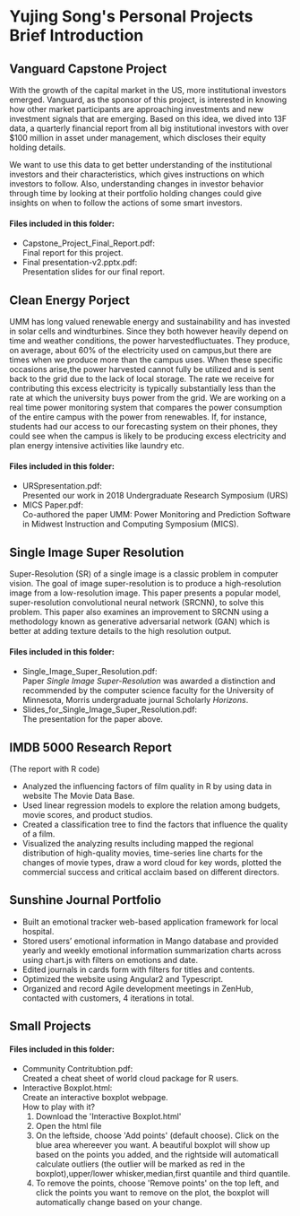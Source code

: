 Yujing Song's Personal Projects Brief Introduction
======================
## Vanguard Capstone Project
With the growth of the capital market in the US, more institutional investors emerged. Vanguard, as the sponsor
of this project, is interested in knowing how other market participants are approaching investments and new
investment signals that are emerging. Based on this idea, we dived into 13F data, a quarterly financial report from
all big institutional investors with over $100 million in asset under management, which discloses their equity
holding details.<br>

We want to use this data to get better understanding of the institutional investors and their characteristics, which
gives instructions on which investors to follow. Also, understanding changes in investor behavior through time
by looking at their portfolio holding changes could give insights on when to follow the actions of some smart
investors.<br>

#### Files included in this folder:
* Capstone_Project_Final_Report.pdf: <br>
Final report for this project.
* Final presentation-v2.pptx.pdf:<br>
Presentation slides for our final report.


## Clean Energy Porject
UMM has long valued renewable energy and sustainability and has invested in solar cells and windturbines. 
Since they both however heavily depend on time and weather conditions, the power harvestedfluctuates. 
They produce, on average, about 60% of the electricity used on campus,but there are times when we produce more than the campus uses. When these specific occasions arise,the power harvested
cannot fully be utilized and is sent back to the grid due to the lack of local storage. 
The rate we receive for contributing this excess electricity is typically substantially less than the rate at which the university buys power from the grid. 
We are working on a real time power monitoring system that compares the power consumption of the entire campus with the power from renewables. If, for instance, students had our
access to our forecasting system on their phones, they could see when the campus is likely to be producing excess electricity and plan energy intensive activities like laundry etc.

#### Files included in this folder:
* URSpresentation.pdf:<br>
Presented our work in 2018 Undergraduate Research Symposium (URS)<br>
* MICS Paper.pdf:<br>
Co-authored the paper UMM: Power Monitoring and Prediction Software in Midwest Instruction and Computing Symposium (MICS).<br>

## Single Image Super Resolution
Super-Resolution (SR) of a single image is a classic problem in computer vision. 
The goal of image super-resolution is to produce a high-resolution image from a low-resolution image. 
This paper presents a popular model, super-resolution convolutional neural network (SRCNN), to solve this problem. 
This paper also examines an improvement to SRCNN using a methodology known as generative adversarial network (GAN) which is better at adding texture details to the
high resolution output.

#### Files included in this folder:
* Single_Image_Super_Resolution.pdf:<br>
Paper *Single Image Super-Resolution* was awarded a distinction and recommended by the computer science faculty for the University of Minnesota, Morris undergraduate journal Scholarly *Horizons*.<br>
* Slides_for_Single_Image_Super_Resolution.pdf:<br>
The presentation for the paper above.<br>

## IMDB 5000 Research Report
(The report with R code)<br>
* Analyzed the influencing factors of film quality in R by using data in website The Movie Data Base.<br>
* Used linear regression models to explore the relation among budgets, movie scores, and product studios.<br>
* Created a classification tree to find the factors that influence the quality of a film.<br>
* Visualized the analyzing results including mapped the regional distribution of high-quality movies, time-series line charts for the changes of movie types, draw a word cloud for key words, plotted the commercial success and critical acclaim based on different directors.<br>


## Sunshine Journal Portfolio
* Built an emotional tracker web-based application framework for local hospital.<br>
* Stored users’ emotional information in Mango database and provided yearly and weekly emotional information summarization charts across using chart.js with filters on emotions and date.<br>
* Edited journals in cards form with filters for titles and contents.<br>
* Optimized the website using Angular2 and Typescript.<br>
* Organized and record Agile development meetings in ZenHub, contacted with customers, 4 iterations in total.<br>

## Small Projects
#### Files included in this folder:
* Community Contritubtion.pdf:<br>
Created a cheat sheet of world cloud package for R users.<br>
* Interactive Boxplot.html:<br>
Create an interactive boxplot webpage.<br>
How to play with it?
  1. Download the 'Interactive Boxplot.html'
  2. Open the html file
  3. On the leftside, choose 'Add points' (default choose). Click on the blue area whereever you want. A beautiful boxplot will show up based on the points you added, and the rightside will automaticall calculate outliers (the outlier will be marked as red in the boxplot),upper/lower whisker,median,first quantile and third quantile.
  4. To remove the points, choose 'Remove points' on the top left, and click the points you want to remove on the plot, the boxplot will automatically change based on your change.

